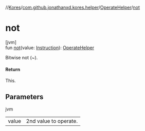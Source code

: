 //[Kores](../../../index.md)/[com.github.jonathanxd.kores.helper](../index.md)/[OperateHelper](index.md)/[not](not.md)

# not

[jvm]\
fun [not](not.md)(value: [Instruction](../../com.github.jonathanxd.kores/-instruction/index.md)): [OperateHelper](index.md)

Bitwise not (~).

#### Return

This.

## Parameters

jvm

| | |
|---|---|
| value | 2nd value to operate. |
